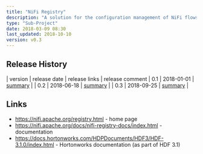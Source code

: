 ```yaml
---
title: "NiFi Registry"
description: "A solution for the configuration management of NiFi flows.  Integrates with NiFi to allow users to store, retrieve and upgrade flows, keeping a full history of all changes to a flow committed to the registry, with flows stored and organised by buckets.  Supports local users and groups, or authentication via certificates, LDAP or Kerberos, with access control policies allowing read, write and delete permissions to be specified for buckets, users and groups.  Has a Web based UI and a REST interface for managing buckets, local users and groups, viewing flow history and for managing access control.  First released in January 2018."
type: "Sub-Project"
date: 2018-03-09 08:30
last_updated: 2018-10-10
version: v0.3
---
```

## Release History

| version | release date | release links | release comment
| 0.1 | 2018-01-01 | [summary](https://cwiki.apache.org/confluence/display/NIFI/Release+Notes#ReleaseNotes-NiFiRegistry0.1.0) |
| 0.2 | 2018-06-18 | [summary](https://cwiki.apache.org/confluence/display/NIFI/Release+Notes#ReleaseNotes-NiFiRegistry0.2.0) |
| 0.3 | 2018-09-25 | [summary](https://cwiki.apache.org/confluence/display/NIFI/Release+Notes#ReleaseNotes-NiFiRegistry0.3.0) |

## Links

* <https://nifi.apache.org/registry.html> - home page
* <https://nifi.apache.org/docs/nifi-registry-docs/index.html> - documentation
* <https://docs.hortonworks.com/HDPDocuments/HDF3/HDF-3.1.0/index.html> - Hortonworks documentation (as part of HDF 3.1)